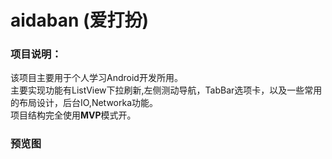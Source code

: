 # aidaban (爱打扮)


### 项目说明：
  该项目主要用于个人学习Android开发所用。<br>
  主要实现功能有ListView下拉刷新,左侧测动导航，TabBar选项卡，以及一些常用的布局设计，后台IO,Networka功能。<br>
  项目结构完全使用<strong style='backgroud-color:red;'>MVP</strong>模式开。

### 预览图
[image]: https://github.com/fgnna/aidaban/tree/master/README_FILES/UI_CHOICE.png "主界面"  

